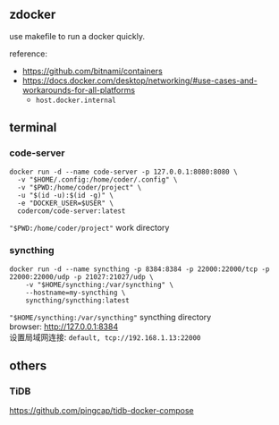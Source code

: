 ## zdocker
use makefile to run a docker quickly.

reference:
 - https://github.com/bitnami/containers
 - https://docs.docker.com/desktop/networking/#use-cases-and-workarounds-for-all-platforms
	- `host.docker.internal`

## terminal
### code-server
```
docker run -d --name code-server -p 127.0.0.1:8080:8080 \
  -v "$HOME/.config:/home/coder/.config" \
  -v "$PWD:/home/coder/project" \
  -u "$(id -u):$(id -g)" \
  -e "DOCKER_USER=$USER" \
  codercom/code-server:latest
```
`"$PWD:/home/coder/project"` work directory

### syncthing
```
docker run -d --name syncthing -p 8384:8384 -p 22000:22000/tcp -p 22000:22000/udp -p 21027:21027/udp \
    -v "$HOME/syncthing:/var/syncthing" \
    --hostname=my-syncthing \
    syncthing/syncthing:latest
```
`"$HOME/syncthing:/var/syncthing"` syncthing directory  
browser: http://127.0.0.1:8384  
设置局域网连接: `default, tcp://192.168.1.13:22000`  

## others
### TiDB
https://github.com/pingcap/tidb-docker-compose

